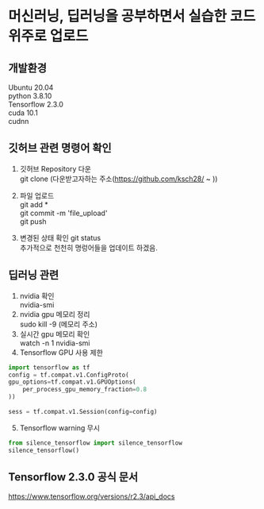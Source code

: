 # 머신러닝, 딥러닝을 공부하면서 실습한 코드 위주로 업로드<br/>

## 개발환경<br/>
Ubuntu 20.04<br/>
python 3.8.10<br/>
Tensorflow 2.3.0<br/>
cuda 10.1<br/>
cudnn <br/>

## 깃허브 관련 명령어 확인
1. 깃허브 Repository 다운<br/>
git clone (다운받고자하는 주소(https://github.com/ksch28/ ~ ))<br/>
2. 파일 업로드<br/>
git add * <br/>
git commit -m 'file_upload'<br/>
git push<br/>

3. 변경된 상태 확인
git status<br/>
추가적으로 천천히 명렁어들을 업데이트 하겠음.<br/>

## 딥러닝 관련<br/>
1. nvidia 확인<br/>
nvidia-smi<br/>
2. nvidia gpu 메모리 정리<br/>
sudo kill -9 (메모리 주소) <br/>
3. 실시간 gpu 메모리 확인<br/>
watch -n 1 nvidia-smi<br/>
4. Tensorflow GPU 사용 제한
```python
import tensorflow as tf
config = tf.compat.v1.ConfigProto(
gpu_options=tf.compat.v1.GPUOptions(
    per_process_gpu_memory_fraction=0.8
))
        
sess = tf.compat.v1.Session(config=config)
```
5. Tensorflow warning 무시
```python
from silence_tensorflow import silence_tensorflow
silence_tensorflow()
```

## Tensorflow 2.3.0 공식 문서
https://www.tensorflow.org/versions/r2.3/api_docs

